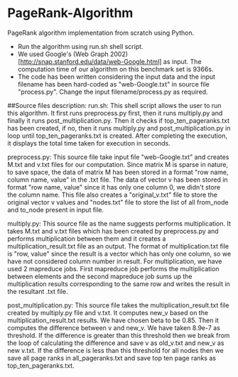 # PageRank-Algorithm
PageRank algorithm implementation from scratch using Python.

- Run the algorithm using run.sh shell script.
- We used Google's (Web Graph 2002) [http://snap.stanford.edu/data/web-Google.html] as input. The computation time of our algorithm on this benchmark set is 9366s. 
- The code has been written considering the input data and the input filename has been hard-coded as "web-Google.txt" in source file "process.py". Change the input filename/process.py as required.


##Source files description:
run.sh:
This shell script allows the user to run this algorithm. It first runs preprocess.py first, then it runs multiply.py and finally it runs post_multiplication.py. Then it checks if top_ten_pageranks.txt has been created, if no, then it runs multiply.py and post_multiplication.py in loop until top_ten_pageranks.txt is created. After completing the execution, it displays the total time taken for execution in seconds.

preprocess.py: 
This source file take input file "web-Google.txt" and creates M.txt and v.txt files for our computation. Since matrix M is sparse in nature, to save space, the data of matrix M has been stored in a format "row name, column name, value" in the .txt file. The data of vector v has been stored in format "row name, value" since it has only one column 0, we didn't store the column name. This file also creates a "original_v.txt" file to store the original vector v values and "nodes.txt" file to store the list of all from_node and to_node present in input file.

multiply.py:
This source file as the name suggests performs multiplication. It takes M.txt and v.txt files which has been created by preprocess.py and performs multiplication between them and it creates a multiplication_result.txt file as an output. The format of multiplication.txt file is "row, value" since the result is a vector which has only one column, so we have not considered column number in result.
For multiplication, we have used 2 mapreduce jobs. First mapreduce job performs the multiplication between elements and the second mapreduce job sums up the multiplication results corresponding to the same row and writes the result in the resultant .txt file.


post_multiplication.py:
This source file takes the multiplication_result.txt file created by multiply.py file and v.txt. It computes new_v based on the multiplication_result.txt results. We have chosen beta to be 0.85. Then it computes the difference between v and new_v. We have taken 8.9e-7 as threshold. 
If the difference is greater than this threshold then we break from the loop of calculating the difference and save v as old_v.txt and new_v as new v.txt. 
If the difference is less than this threshold for all nodes then we save all page ranks in all_pageranks.txt and save top ten page ranks as top_ten_pageranks.txt. 









